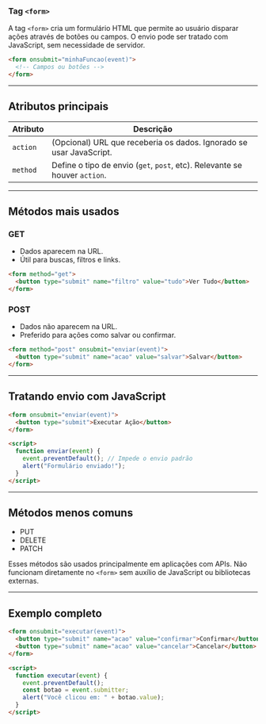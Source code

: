 ### Tag `<form>`

A tag `<form>` cria um formulário HTML que permite ao usuário disparar ações através de botões ou campos. O envio pode ser tratado com JavaScript, sem necessidade de servidor.

```html
<form onsubmit="minhaFuncao(event)">
  <!-- Campos ou botões -->
</form>
```

---

## Atributos principais

| Atributo | Descrição                                                                  |
| -------- | -------------------------------------------------------------------------- |
| `action` | (Opcional) URL que receberia os dados. Ignorado se usar JavaScript.        |
| `method` | Define o tipo de envio (`get`, `post`, etc). Relevante se houver `action`. |

---

## Métodos mais usados

### GET

- Dados aparecem na URL.
- Útil para buscas, filtros e links.

```html
<form method="get">
  <button type="submit" name="filtro" value="tudo">Ver Tudo</button>
</form>
```

### POST

- Dados não aparecem na URL.
- Preferido para ações como salvar ou confirmar.

```html
<form method="post" onsubmit="enviar(event)">
  <button type="submit" name="acao" value="salvar">Salvar</button>
</form>
```

---

## Tratando envio com JavaScript

```html
<form onsubmit="enviar(event)">
  <button type="submit">Executar Ação</button>
</form>

<script>
  function enviar(event) {
    event.preventDefault(); // Impede o envio padrão
    alert("Formulário enviado!");
  }
</script>
```

---

## Métodos menos comuns

- PUT
- DELETE
- PATCH

Esses métodos são usados principalmente em aplicações com APIs. Não funcionam diretamente no `<form>` sem auxílio de JavaScript ou bibliotecas externas.

---

## Exemplo completo

```html
<form onsubmit="executar(event)">
  <button type="submit" name="acao" value="confirmar">Confirmar</button>
  <button type="submit" name="acao" value="cancelar">Cancelar</button>
</form>

<script>
  function executar(event) {
    event.preventDefault();
    const botao = event.submitter;
    alert("Você clicou em: " + botao.value);
  }
</script>
```
